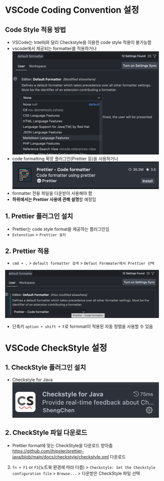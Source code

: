 # VSCode Coding Convention 설정

## Code Style 적용 방법
- VSCode는 Intellij와 달리 Checkstyle을 이용한 code style 적용이 불가능함
- vscode에서 제공되는 formatter를 적용하거나
![Alt text](./images/1.png)
- code formatting 확장 플러그인(Prettier 등)을 사용하거나
![Alt text](./images/2.png)
- formatter 전용 파일을 다운받아 사용해야 함
- **하위에서는 Prettier 사용에 관해 설명**할 예정임

## 1. Prettier 플러그인 설치
- Prettier는 code style format을 제공하는 플러그인임
- `Extenstion` > `Prettier 설치`

## 2. Prettier 적용
- `cmd + ,` > `default formatter 검색` > `Defaut Formmater에서 Prettier 선택`

![Alt text](./images/3.png)
- 단축키 `option + shift + F`로 formmat이 적용된 자동 정렬을 사용할 수 있음


# VSCode CheckStyle 설정
## 1. CheckStyle 플러그인 설치
- Checkstyle for Java
![Alt text](./images/4.png)

## 2. CheckStyle 파일 다운로드
- Prettier format에 맞는 CheckStyle을 다운로드 받아줌
<https://github.com/jhipster/prettier-java/blob/main/docs/checkstyle/checkstyle.xml> 다운로드

3. `fn + F1` or `F1`(노트북 환경에 따라 다름) > `Checkstyle: Set the Checkstyle configuration file` > `Browse...` > 다운받은 CheckStyle 파일 선택
